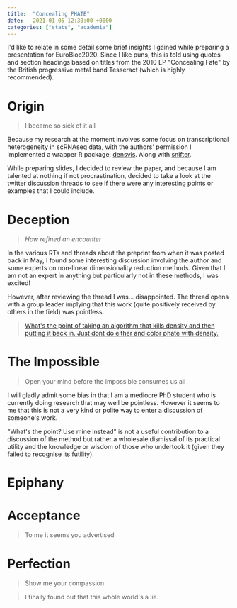 ```yaml
---
title:  "Concealing PHATE"
date:   2021-01-05 12:30:00 +0000
categories: ["stats", "academia"]
---
```


I'd like to relate in some detail some brief insights I gained while preparing 
a presentation for EuroBioc2020.
Since I like puns, this is told using quotes and section 
headings based on titles from the 2010 EP
"Concealing Fate" by the British progressive metal band Tesseract 
(which is highly recommended).



# Origin

> I became so sick of it all

Because my research at the moment involves some focus on transcriptional
heterogeneity in scRNAseq data, with the authors' permission 
I implemented a wrapper R package, 
[densvis](https://bioconductor.org/packages/release/bioc/html/densvis.html).
Along with
[snifter](https://bioconductor.org/packages/release/bioc/html/snifter.html).

While preparing slides, I decided to review the paper, and because I am talented
at nothing if not procrastination, decided to take a look at the twitter
discussion threads to see if there were any interesting points or examples
that I could include.

# Deception

> *How refined an encounter*

In the various RTs and threads about the preprint from when it was posted back 
in May, I found some interesting discussion involving the author and some 
experts on non-linear dimensionality reduction methods. Given that I am not an
expert in anything but particularly not in these methods, I was excited!

However, after reviewing the thread I was... disappointed. The thread opens with
a group leader implying that this work (quite positively received by others
in the field) was pointless.

> [What's the point of taking an algorithm that kills density and then putting it back in.  Just dont do either and color phate with density.](https://twitter.com/KrishnaswamyLab/status/1261422177611546630)



# The Impossible

<!-- "Don't you think it's been long enough?" -->
> Open your mind before the impossible consumes us all

I will gladly admit some bias in that I am a mediocre PhD student who is 
currently doing research that may well be pointless. However it seems to me that
this is not a very kind or polite way to enter a discussion of someone's 
work. 

"What's the point? Use mine instead" is not a useful contribution to a discussion
of the method but rather a wholesale dismissal of its practical utility 
and the knowledge or wisdom of those who undertook it 
(given they failed to recognise its futility).



# Epiphany




# Acceptance

> To me it seems you advertised


# Perfection

> Show me your compassion



> I finally found out that this whole world's a lie.
